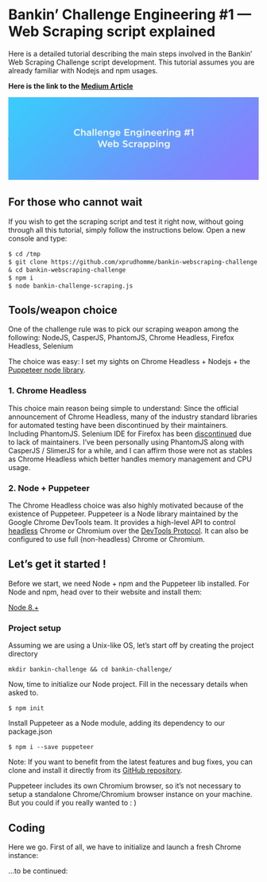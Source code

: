 
# Bankin’ Challenge Engineering #1 — Web Scraping script explained

Here is a detailed tutorial describing the main steps involved in the Bankin’ Web Scraping Challenge script development. This tutorial assumes you are already familiar with Nodejs and npm usages.

**Here is the link to the [Medium Article](https://medium.com/@xavier_93068/d6988d207a7)**

![Bankin' Challenge Engineering #1](./media/1_W12nwWWSW8-NAirwvYgtuA.png)

## For those who cannot wait

If you wish to get the scraping script and test it right now, without going through all this tutorial, simply follow the instructions below. Open a new console and type:

    $ cd /tmp
    $ git clone https://github.com/xprudhomme/bankin-webscraping-challenge & cd bankin-webscraping-challenge
    $ npm i
    $ node bankin-challenge-scraping.js

## Tools/weapon choice

One of the challenge rule was to pick our scraping weapon among the following: NodeJS, CasperJS, PhantomJS, Chrome Headless, Firefox Headless, Selenium

The choice was easy: I set my sights on Chrome Headless + Nodejs + the [Puppeteer node library](https://github.com/GoogleChrome/puppeteer). 

### 1. Chrome Headless

This choice main reason being simple to understand: Since the official announcement of Chrome Headless, many of the industry standard libraries for automated testing have been discontinued by their maintainers. Including PhantomJS. Selenium IDE for Firefox has been [discontinued](https://seleniumhq.wordpress.com/2017/08/09/firefox-55-and-selenium-ide/) due to lack of maintainers. I’ve been personally using PhantomJS along with CasperJS / SlimerJS for a while, and I can affirm those were not as stables as Chrome Headless which better handles memory management and CPU usage.

### 2. Node + Puppeteer

The Chrome Headless choice was also highly motivated because of the existence of Puppeteer. Puppeteer is a Node library maintained by the Google Chrome DevTools team. It provides a high-level API to control [headless](https://developers.google.com/web/updates/2017/04/headless-chrome) Chrome or Chromium over the [DevTools Protocol](https://chromedevtools.github.io/devtools-protocol/). It can also be configured to use full (non-headless) Chrome or Chromium. 

## Let’s get it started !

Before we start, we need Node + npm and the Puppeteer lib installed. For Node and npm, head over to their website and install them:

[Node 8.+](https://nodejs.org/)

### Project setup

Assuming we are using a Unix-like OS, let’s start off by creating the project directory

    mkdir bankin-challenge && cd bankin-challenge/

Now, time to initialize our Node project. Fill in the necessary details when asked to.

    $ npm init

Install Puppeteer as a Node module, adding its dependency to our package.json

    $ npm i --save puppeteer

Note: If you want to benefit from the latest features and bug fixes, you can clone and install it directly from its [GitHub repository](https://github.com/GoogleChrome/puppeteer).

Puppeteer includes its own Chromium browser, so it’s not necessary to setup a standalone Chrome/Chromium browser instance on your machine. But you could if you really wanted to : )

## Coding

Here we go. First of all, we have to initialize and launch a fresh Chrome instance:

…to be continued:


